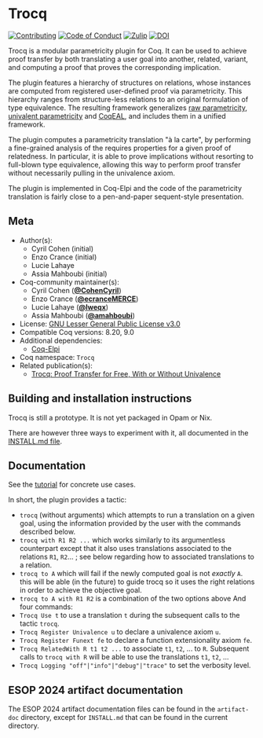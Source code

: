<!---
This file was generated from `meta.yml`, please do not edit manually.
Follow the instructions on https://github.com/coq-community/templates to regenerate.
--->
# Trocq

[![Contributing][contributing-shield]][contributing-link]
[![Code of Conduct][conduct-shield]][conduct-link]
[![Zulip][zulip-shield]][zulip-link]
[![DOI][doi-shield]][doi-link]


[contributing-shield]: https://img.shields.io/badge/contributions-welcome-%23f7931e.svg
[contributing-link]: https://github.com/coq-community/manifesto/blob/master/CONTRIBUTING.md

[conduct-shield]: https://img.shields.io/badge/%E2%9D%A4-code%20of%20conduct-%23f15a24.svg
[conduct-link]: https://github.com/coq-community/manifesto/blob/master/CODE_OF_CONDUCT.md

[zulip-shield]: https://img.shields.io/badge/chat-on%20zulip-%23c1272d.svg
[zulip-link]: https://coq.zulipchat.com/#narrow/stream/237663-coq-community-devs.20.26.20users


[doi-shield]: https://zenodo.org/badge/DOI/10.5281/zenodo.10492403.svg
[doi-link]: https://doi.org/10.5281/zenodo.10492403

Trocq is a modular parametricity plugin for Coq. It can be used to
achieve proof transfer by both translating a user goal into another,
related, variant, and computing a proof that proves the corresponding implication.

The plugin features a hierarchy of structures on relations, whose
instances are computed from registered user-defined proof via
parametricity. This hierarchy ranges from structure-less relations
to an original formulation of type equivalence. The resulting
framework generalizes [raw
parametricity](https://arxiv.org/abs/1209.6336), [univalent
parametricity](https://doi.org/10.1145/3429979) and
[CoqEAL](https://github.com/coq-community/coqeal), and includes them
in a unified framework.

The plugin computes a parametricity translation "à la carte", by
performing a fine-grained analysis of the requires properties for a
given proof of relatedness. In particular, it is able to prove
implications without resorting to full-blown type equivalence,
allowing this way to perform proof transfer without necessarily
pulling in the univalence axiom.

The plugin is implemented in Coq-Elpi and the code of the
parametricity translation is fairly close to a pen-and-paper
sequent-style presentation.

## Meta

- Author(s):
  - Cyril Cohen (initial)
  - Enzo Crance (initial)
  - Lucie Lahaye
  - Assia Mahboubi (initial)
- Coq-community maintainer(s):
  - Cyril Cohen ([**@CohenCyril**](https://github.com/CohenCyril))
  - Enzo Crance ([**@ecranceMERCE**](https://github.com/ecranceMERCE))
  - Lucie Lahaye ([**@lweqx**](https://github.com/lweqx))
  - Assia Mahboubi ([**@amahboubi**](https://github.com/amahboubi))
- License: [GNU Lesser General Public License v3.0](LICENSE)
- Compatible Coq versions: 8.20, 9.0
- Additional dependencies:
  - [Coq-Elpi](https://github.com/LPCIC/coq-elpi)
- Coq namespace: `Trocq`
- Related publication(s):
  - [Trocq: Proof Transfer for Free, With or Without Univalence](https://hal.science/hal-04177913/document) 

## Building and installation instructions

Trocq is still a prototype. It is not yet packaged in Opam or Nix.

There are however three ways to experiment with it, all documented
in the [INSTALL.md file](INSTALL.md).

## Documentation

See the [tutorial](artifact-doc/TUTORIAL.md) for concrete use cases.

In short, the plugin provides a tactic:
- `trocq` (without arguments) which attempts to run a translation on
  a given goal, using the information provided by the user with the
  commands described below.
- `trocq with R1 R2 ...` which works similarly to its argumentless counterpart
  except that it also uses translations associated to the relations `R1`,
  `R2`... ; see below regarding how to associated translations to a relation.
- `trocq to A` which will fail if the newly computed goal is not _exactly_ `A`.
  this will be able (in the future) to guide trocq so it uses the right relations
  in order to achieve the objective goal.
- `trocq to A with R1 R2` is a combination of the two options above
And four commands:
- `Trocq Use t` to use a translation `t` during the subsequent calls
  to the tactic `trocq`.
- `Trocq Register Univalence u` to declare a univalence axiom `u`.
- `Trocq Register Funext fe` to declare a function extensionality
  axiom `fe`.
- `Trocq RelatedWith R t1 t2 ...` to associate `t1`, `t2`, ... to `R`.
  Subsequent calls to `trocq with R` will be able to use the translations `t1`,
  `t2`, ...
- `Trocq Logging "off"|"info"|"debug"|"trace"` to set the verbosity level.

## ESOP 2024 artifact documentation

The ESOP 2024 artifact documentation files can be found in the `artifact-doc` directory, except for `INSTALL.md` that can be found in the current directory.
